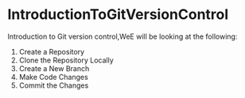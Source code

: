 # IntroductionToGitVersionControl
Introduction to Git version control,WeE will be looking at the following:
1. Create a Repository
2. Clone the Repository Locally
3. Create a New Branch
4. Make Code Changes
5. Commit the Changes
